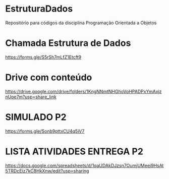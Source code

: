 # EstruturaDados

Repositório para códigos da disciplina Programação Orientada a Objetos

# Chamada Estrutura de Dados

https://forms.gle/S5rSh7mLfZ1Etcft9


# Drive com conteúdo

https://drive.google.com/drive/folders/1KngNNmtNHGhoVoHPADPxYmAxjznUpe7m?usp=share_link

# SIMULADO P2

https://forms.gle/Sonb9pttxCU4q5iV7

# LISTA ATIVIDADES ENTREGA P2

https://docs.google.com/spreadsheets/d/1qaUDAkDJzsn7OumjUMeej9HsAt5TRDcEiz7kC8HkXnw/edit?usp=sharing